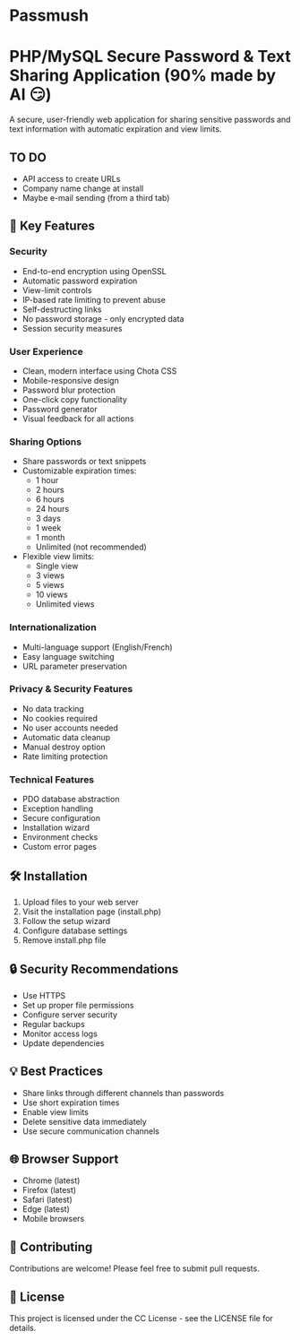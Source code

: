 # Passmush
# PHP/MySQL Secure Password & Text Sharing Application (90% made by AI 😏)

A secure, user-friendly web application for sharing sensitive passwords and text information with automatic expiration and view limits.

## TO DO
- API access to create URLs
- Company name change at install
- Maybe e-mail sending (from a third tab)

## 🌟 Key Features

### Security
- End-to-end encryption using OpenSSL
- Automatic password expiration
- View-limit controls
- IP-based rate limiting to prevent abuse
- Self-destructing links
- No password storage - only encrypted data
- Session security measures

### User Experience
- Clean, modern interface using Chota CSS
- Mobile-responsive design
- Password blur protection
- One-click copy functionality
- Password generator
- Visual feedback for all actions

### Sharing Options
- Share passwords or text snippets
- Customizable expiration times:
  - 1 hour
  - 2 hours
  - 6 hours
  - 24 hours
  - 3 days
  - 1 week
  - 1 month
  - Unlimited (not recommended)
- Flexible view limits:
  - Single view
  - 3 views
  - 5 views
  - 10 views
  - Unlimited views

### Internationalization
- Multi-language support (English/French)
- Easy language switching
- URL parameter preservation

### Privacy & Security Features
- No data tracking
- No cookies required
- No user accounts needed
- Automatic data cleanup
- Manual destroy option
- Rate limiting protection

### Technical Features
- PDO database abstraction
- Exception handling
- Secure configuration
- Installation wizard
- Environment checks
- Custom error pages

## 🛠️ Installation

1. Upload files to your web server
2. Visit the installation page (install.php)
3. Follow the setup wizard
4. Configure database settings
5. Remove install.php file

## 🔒 Security Recommendations

- Use HTTPS
- Set up proper file permissions
- Configure server security
- Regular backups
- Monitor access logs
- Update dependencies

## 💡 Best Practices

- Share links through different channels than passwords
- Use short expiration times
- Enable view limits
- Delete sensitive data immediately
- Use secure communication channels

## 🌐 Browser Support

- Chrome (latest)
- Firefox (latest)
- Safari (latest)
- Edge (latest)
- Mobile browsers

## 🤝 Contributing

Contributions are welcome! Please feel free to submit pull requests.

## 📝 License

This project is licensed under the CC License - see the LICENSE file for details.
